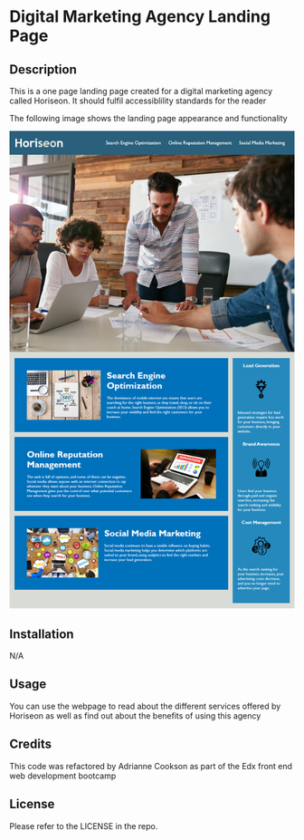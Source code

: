 # Digital Marketing Agency Landing Page

## Description

This is a one page landing page created for a digital marketing agency called Horiseon. It should fulfil accessiblility standards for the reader

The following image shows the landing page appearance and functionality

![An image of the Horiseon website landing page appearance and functionality.](assets/images/Horiseon-Landing-Page.png)


## Installation

N/A

## Usage

You can use the webpage to read about the different services offered by Horiseon as well as find out about the benefits of using this agency

## Credits

This code was refactored by Adrianne Cookson as part of the Edx front end web development bootcamp

## License

Please refer to the LICENSE in the repo.

